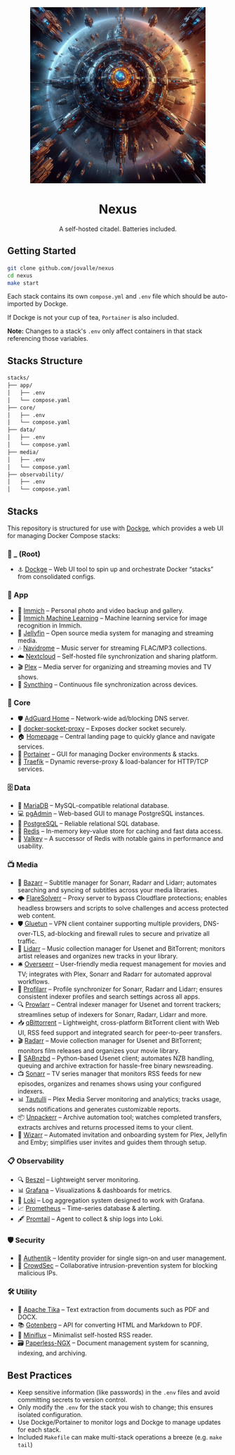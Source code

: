 <div align="center">

<img src="./nexus.jpeg" height="400px"/>

# Nexus

A self-hosted citadel. Batteries included.

</div>

## Getting Started

```sh
git clone github.com/jovalle/nexus
cd nexus
make start
```

Each stack contains its own `compose.yml` and `.env` file which should be auto-imported by Dockge.

If Dockge is not your cup of tea, `Portainer` is also included.

**Note:** Changes to a stack's `.env` only affect containers in that stack referencing those variables.

## Stacks Structure

```sh
stacks/
├── app/
│   ├── .env
│   └── compose.yaml
├── core/
│   ├── .env
│   └── compose.yaml
├── data/
│   ├── .env
│   └── compose.yaml
├── media/
│   ├── .env
│   └── compose.yaml
├── observability/
│   ├── .env
│   └── compose.yaml
```

## Stacks

This repository is structured for use with [Dockge](https://dockge.kuma.pet/), which provides a web UI for managing Docker Compose stacks:

### 🐋 _ (Root)

* ⚓ [Dockge](https://github.com/louislam/dockge) – Web UI tool to spin up and orchestrate Docker “stacks” from consolidated configs.

### 📱 App

* 📸 [Immich](https://immich.app) – Personal photo and video backup and gallery.
* 🤖 [Immich Machine Learning](https://github.com/immich-app/immich-machine-learning) – Machine learning service for image recognition in Immich.
* 🍿 [Jellyfin](https://jellyfin.org) – Open source media system for managing and streaming media.
* 🎶 [Navidrome](https://www.navidrome.org) – Music server for streaming FLAC/MP3 collections.
* ☁️ [Nextcloud](https://nextcloud.com) – Self-hosted file synchronization and sharing platform.
* 🎬 [Plex](https://www.plex.tv) – Media server for organizing and streaming movies and TV shows.
* 🔄 [Syncthing](https://syncthing.net) – Continuous file synchronization across devices.

### 🔗 Core

* 🛡️ [AdGuard Home](https://github.com/AdguardTeam/AdGuardHome) – Network-wide ad/blocking DNS server.
* 🐳 [docker-socket-proxy](https://github.com/spotify/docker-socket-proxy) – Exposes docker socket securely.
* 🏠 [Homepage](https://github.com/getHomepage/homepage) – Central landing page to quickly glance and navigate services.
* 🚢 [Portainer](https://www.portainer.io) – GUI for managing Docker environments & stacks.
* 🚦 [Traefik](https://traefik.io) – Dynamic reverse-proxy & load-balancer for HTTP/TCP services.

### 🗄️ Data

* 🍷 [MariaDB](https://mariadb.org) – MySQL-compatible relational database.
* 💻 [pgAdmin](https://www.pgadmin.org) – Web-based GUI to manage PostgreSQL instances.
* 🐘 [PostgreSQL](https://www.postgresql.org) – Reliable relational SQL database.
* 🧧 [Redis](https://redis.io) – In-memory key-value store for caching and fast data access.
* 💽 [Valkey](https://github.com/louislam/valkey) – A successor of Redis with notable gains in performance and usability.

### 📺 Media

* 📝 [Bazarr](https://github.com/morpheus65535/bazarr) – Subtitle manager for Sonarr, Radarr and Lidarr; automates searching and syncing of subtitles across your media libraries.
* 🌩️ [FlareSolverr](https://github.com/FlareSolverr/FlareSolverr) – Proxy server to bypass Cloudflare protections; enables headless browsers and scripts to solve challenges and access protected web content.
* 🛡️ [Gluetun](https://github.com/qdm12/gluetun) – VPN client container supporting multiple providers, DNS-over-TLS, ad-blocking and firewall rules to secure and privatize all traffic.
* 🎵 [Lidarr](https://github.com/lidarr/Lidarr) – Music collection manager for Usenet and BitTorrent; monitors artist releases and organizes new tracks in your library.
* 🛎️ [Overseerr](https://github.com/sct/overseerr) – User-friendly media request management for movies and TV; integrates with Plex, Sonarr and Radarr for automated approval workflows.
* 📑 [Profilarr](https://github.com/OMGDON203/profilarr) – Profile synchronizer for Sonarr, Radarr and Lidarr; ensures consistent indexer profiles and search settings across all apps.
* 🔍 [Prowlarr](https://github.com/Prowlarr/Prowlarr) – Central indexer manager for Usenet and torrent trackers; streamlines setup of indexers for Sonarr, Radarr, Lidarr and more.
* 📥 [qBittorrent](https://www.qbittorrent.org/) – Lightweight, cross-platform BitTorrent client with Web UI, RSS feed support and integrated search for peer-to-peer transfers.
* 🎬 [Radarr](https://github.com/Radarr/Radarr) – Movie collection manager for Usenet and BitTorrent; monitors film releases and organizes your movie library.
* 📡 [SABnzbd](https://sabnzbd.org/) – Python-based Usenet client; automates NZB handling, queuing and archive extraction for hassle-free binary newsreading.
* 📺 [Sonarr](https://github.com/Sonarr/Sonarr) – TV series manager that monitors RSS feeds for new episodes, organizes and renames shows using your configured indexers.
* 📊 [Tautulli](https://github.com/Tautulli/Tautulli) – Plex Media Server monitoring and analytics; tracks usage, sends notifications and generates customizable reports.
* 📦 [Unpackerr](https://github.com/htpcjunkie/unpackerr) – Archive automation tool; watches completed transfers, extracts archives and returns processed items to your client.
* 🧙 [Wizarr](https://github.com/wizarrrr/wizarr) – Automated invitation and onboarding system for Plex, Jellyfin and Emby; simplifies user invites and guides them through setup.

### 📋 Observability

* 🔍 [Beszel](https://www.beszel.dev/) – Lightweight server monitoring.
* 📊 [Grafana](https://grafana.com) – Visualizations & dashboards for metrics.
* 📜 [Loki](https://grafana.com/oss/loki) – Log aggregation system designed to work with Grafana.
* 📈 [Prometheus](https://prometheus.io) – Time-series database & alerting.
* 🖋️ [Promtail](https://grafana.com/oss/loki) – Agent to collect & ship logs into Loki.

### 🛡️ Security

* 🔐 [Authentik](https://goauthentik.io) – Identity provider for single sign-on and user management.
* 🏰 [CrowdSec](https://crowdsec.net) – Collaborative intrusion-prevention system for blocking malicious IPs.

### 🛠️ Utility

* 📄 [Apache Tika](https://tika.apache.org) – Text extraction from documents such as PDF and DOCX.
* 📚 [Gotenberg](https://thecodingmachine.github.io/gotenberg) – API for converting HTML and Markdown to PDF.
* 📰 [Miniflux](https://miniflux.app) – Minimalist self-hosted RSS reader.
* 🗃️ [Paperless-NGX](https://github.com/paperless-ngx/paperless-ngx) – Document management system for scanning, indexing, and archiving.

## Best Practices

* Keep sensitive information (like passwords) in the `.env` files and avoid committing secrets to version control.
* Only modify the `.env` for the stack you wish to change; this ensures isolated configuration.
* Use Dockge/Portainer to monitor logs and Dockge to manage updates for each stack.
* Included `Makefile` can make multi-stack operations a breeze (e.g. `make tail`)
